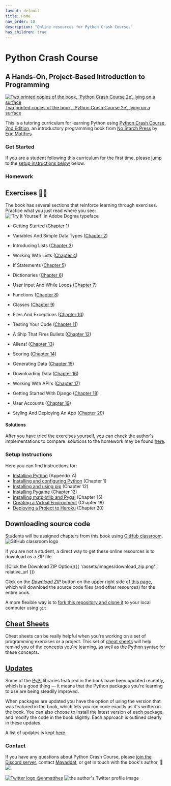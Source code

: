 ```yaml
---
layout: default
title: Home
nav_order: 10
description: "Online resources for Python Crash Course."
has_children: true
---
```


# Python Crash Course

## A Hands-On, Project-Based Introduction to Programming

<a href="https://www.amazon.ca/Python-Crash-Course-Eric-Matthes/dp/1593279280?&linkCode=ll1&tag=mavaddat-20&linkId=9a5ce7ddbcd95a4320240caaa6247aee&language=en_CA&ref_=as_li_ss_tl" target="_blank">
    <picture>
        <img
        sizes="(max-width: 300px) 100vw, 300px"
        srcset="
        '/assets/images/cover_g9giob_c_scale,w_200.png' 200w,
        '/assets/images/cover_g9giob_c_scale,w_300.png' 300w"
        src="/assets/images/cover_g9giob_c_scale,w_300.png"
        alt="Two printed copies of the book, 'Python Crash Course 2e', lying on a surface"/>
        <caption>Two printed copies of the book, 'Python Crash Course 2e', lying on a surface</caption>
    </picture>
</a>

This is a tutoring curriculum for learning Python using [Python Crash Course, 2nd Edition](https://www.amazon.ca/Python-Crash-Course-Eric-Matthes/dp/1593279280?&linkCode=ll1&tag=mavaddat-20&linkId=9a5ce7ddbcd95a4320240caaa6247aee&language=en_CA&ref_=as_li_ss_tl), an introductory programming book from [No Starch Press](http://www.nostarch.com/pythoncrashcourse/) by [Eric Matthes](https://github.com/ehmatthes).

### Get Started

If you are a student following this curriculum for the first time, please jump to the [setup instructions below](#setup-instructions) below.

### Homework

## <a href="try_it_yourself"></a>Exercises ✍🏽

The book has several sections that reinforce learning through exercises. Practice what you just read where you see:
<img src="{{ '/assets/images/tiy.svg' | relative_url }}"   width="188vw" alt="'Try It Yourself' in Adobe Dogma typeface"/>

- Getting Started \([Chapter 1](/chapter_01/tiy.md)\)

- Variables And Simple Data Types \([Chapter 2](/chapter_02/tiy.md)\)

- Introducing Lists \([Chapter 3](/chapter_03/tiy.md)\)

- Working With Lists \([Chapter 4](/chapter_04/tiy.md)\)

- If Statements \([Chapter 5](/chapter_05/tiy.md)\)

- Dictionaries \([Chapter 6](/chapter_06/tiy.md)\)

- User Input And While Loops \([Chapter 7](/chapter_07/tiy.md)\)

- Functions \([Chapter 8](/chapter_08/tiy.md)\)

- Classes \([Chapter 9](/chapter_09/tiy.md)\)

- Files And Exceptions \([Chapter 10](/chapter_10/tiy.md)\)

- Testing Your Code \([Chapter 11](/chapter_11/tiy.md)\)

- A Ship That Fires Bullets \([Chapter 12](/chapter_12/tiy.md)\)

- Aliens! \([Chapter 13](/chapter_13/tiy.md)\)

- Scoring \([Chapter 14](/chapter_14/tiy.md)\)

- Generating Data \([Chapter 15](/chapter_15/tiy.md)\)

- Downloading Data \([Chapter 16](/chapter_16/tiy.md)\)

- Working With API's \([Chapter 17](/chapter_17/tiy.md)\)

- Getting Started With Django \([Chapter 18](/chapter_18/tiy.md)\)

- User Accounts \([Chapter 19](/chapter_19/tiy.md)\)

- Styling And Deploying An App \([Chapter 20](/chapter_20/tiy.md)\)

#### Solutions

After you have tried the exercises yourself, you can check the author's implementations to compare. solutions to the homework may be found [here](solutions/index.md).

### Setup Instructions

Here you can find instructions for:

- [Installing Python](/appendix_a/index.md)&#09;(Appendix A)
- [Installing and configuring Python](/chapter_01/tiy.md)&#09;(Chapter 1)
- [Installing and using pip](/chapter_12/installing_pip.md)&#09;(Chapter 12)
- [Installing Pygame](/chapter_12/tiy.md)&#09;(Chapter 12)
- [Installing matplotlib and Pygal](/chapter_15/tiy.md) &#09;(Chapter 15)
- [Creating a Virtual Environment](/chapter_18/tiy.md)&#09;(Chapter 18)
- [Deploying a Project to Heroku](/chapter_20/tiy.md)&#09;(Chapter 20)

## <a href="source_code"></a>Downloading source code

Students will be assigned chapters from this book using [GitHub classroom](https://classroom.github.com/classrooms/49895023-python-with-mavi). <img src="https://avatars.githubusercontent.com/in/68187?s=120" alt="GitHub classroom logo" width="120px"/>

If you are not a student, a direct way to get these online resources is to download as a ZIP file.

![Click the Download ZIP Option]({{ '/assets/images/download_zip.png' | relative_url }})

Click on the [_Download ZIP_](https://github.com/mavjav-edu/pcc_2e/archive/master.zip) button on the upper right side of [this page](https://github.com/mavjav-edu/pcc_2e), which will download the source code files (and other resources) for the entire book.

A more flexible way is to [fork this repository and clone it](https://guides.github.com/activities/forking/) to your local computer using `git`.

## [Cheat Sheets](/cheat_sheets/index.md)

Cheat sheets can be really helpful when you're working on a set of programming exercises or a project. This set of [cheat sheets](/cheat_sheets/index.md) will help remind you of the concepts you're learning, as well as the Python syntax for these concepts.

## [Updates](/updates/index.md)

Some of the [PyPI](https://en.wikipedia.org/wiki/Python_Package_Index) libraries featured in the book have been updated recently, which is a good thing &mdash; it means that the Python packages you're learning to use are being steadily improved.

When packages are updated you have the option of using the version that was featured in the book, which lets you run code exactly as it's written in the book. You can also choose to install the latest version of each package, and modify the code in the book slightly. Each approach is outlined clearly in these updates.

A list of updates is kept [here](/updates/index.md).

### Contact

If you have any questions about Python Crash Course, please [join the Discord server](https://discord.gg/KzzTBbr), contact [Mavaddat](https://www.mavaddat.ca), or get in touch with the book's author, 📧 <a href="javascript:location='mailto:\u0065\u0068\u006d\u0061\u0074\u0074\u0068\u0065\u0073\u0040\u0067\u006d\u0061\u0069\u006c\u002e\u0063\u006f\u006d';void 0"><img  class="email" src="{{ '/assets/images/ematthes.svg' | relative_url  }}"/></a>.

[<img src="https://raw.githubusercontent.com/johan/svg-cleanups/master/logos/twitter.svg" alt="Twitter logo" width="15"/> @ehmatthes](http://twitter.com/ehmatthes/)
<img src="https://pbs.twimg.com/profile_images/1153801365543538688/6ZRVUWah.png" title="the author on Twitter" alt="the author's Twitter profile image" width="20vw"/>